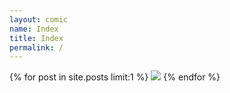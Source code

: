 ```yaml
---
layout: comic
name: Index
title: Index
permalink: /
---
```


{% for post in site.posts limit:1 %}
  <img class="comic" src="/assets/comics/{{ post.comic_id }}.png" />
{% endfor %}